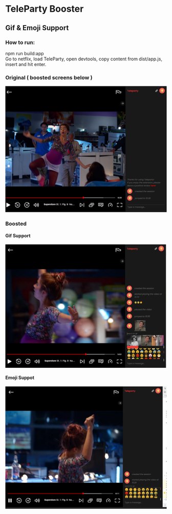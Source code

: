 # TeleParty Booster
## Gif & Emoji Support
### How to run:
npm run build:app<br>
Go to netflix, load TeleParty, open devtools, copy content from dist/app.js, insert and hit enter.


### Original ( boosted screens below )
![Original!](original.png)

### Boosted
#### Gif Support 
![Boosted Emoji!](img_4.png)
#### Emoji Suppot
![Boosted Emoji!](img_1.png)
